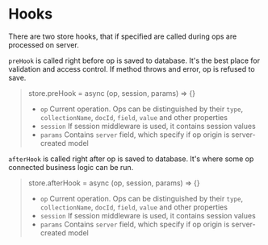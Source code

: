 # Hooks

There are two store hooks, that if specified are called during ops are processed on server.

`preHook` is called right before op is saved to database. It's the best place for validation and access control. If method throws and error, op is refused to save.

> store.preHook = async (op, session, params) => {}
> * `op` Current operation. Ops can be distinguished by their `type`, `collectionName`, `docId`, `field`, `value` and other properties
> * `session` If session middleware is used, it contains session values
> * `params` Contains `server` field, which specify if op origin is server-created model

`afterHook` is called right after op is saved to database. It's where some op connected business logic can be run.

> store.afterHook = async (op, session, params) => {}
> * `op` Current operation. Ops can be distinguished by their `type`, `collectionName`, `docId`, `field`, `value` and other properties
> * `session` If session middleware is used, it contains session values
> * `params` Contains `server` field, which specify if op origin is server-created model
